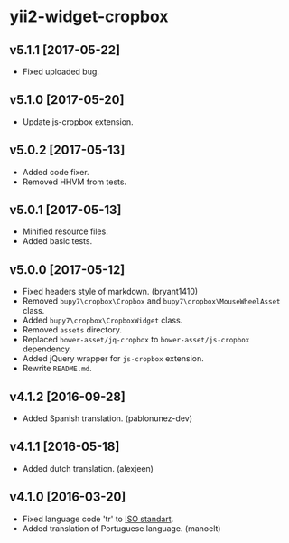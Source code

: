 yii2-widget-cropbox
===================

v5.1.1 [2017-05-22]
-------------------

- Fixed uploaded bug.

v5.1.0 [2017-05-20]
-------------------

- Update js-cropbox extension.

v5.0.2 [2017-05-13]
-------------------

- Added code fixer.
- Removed HHVM from tests.

v5.0.1 [2017-05-13]
-------------------

- Minified resource files.
- Added basic tests.

v5.0.0 [2017-05-12]
-------------------

- Fixed headers style of markdown. (bryant1410)
- Removed `bupy7\cropbox\Cropbox` and `bupy7\cropbox\MouseWheelAsset` class.
- Added `bupy7\cropbox\CropboxWidget` class.
- Removed `assets` directory.
- Replaced `bower-asset/jq-cropbox` to `bower-asset/js-cropbox` dependency.
- Added jQuery wrapper for `js-cropbox` extension.
- Rewrite `README.md`.

v4.1.2 [2016-09-28]
-------------------

- Added Spanish translation. (pablonunez-dev)

v4.1.1 [2016-05-18]
-------------------

- Added dutch translation. (alexjeen)

v4.1.0 [2016-03-20]
-------------------

- Fixed language code 'tr' to [ISO standart](https://www.iso.org/obp/ui/#iso:code:3166:TR).
- Added translation of Portuguese language. (manoelt)
